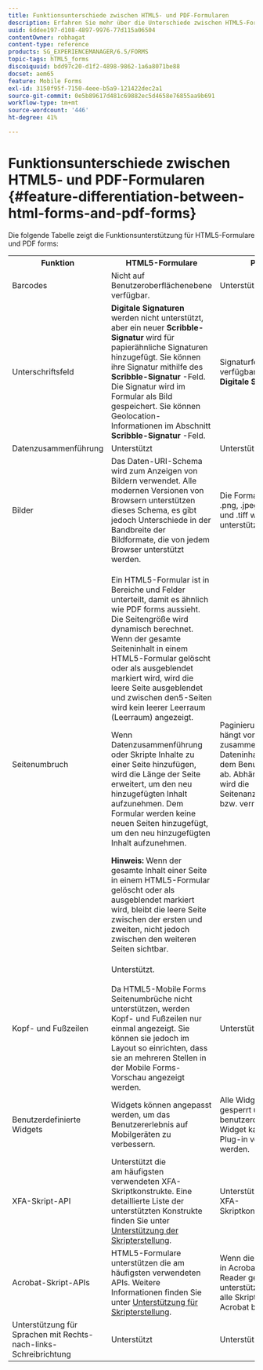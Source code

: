 ```yaml
---
title: Funktionsunterschiede zwischen HTML5- und PDF-Formularen
description: Erfahren Sie mehr über die Unterschiede zwischen HTML5-Formularen und PDF forms.
uuid: 6ddee197-d108-4897-9976-77d115a06504
contentOwner: robhagat
content-type: reference
products: SG_EXPERIENCEMANAGER/6.5/FORMS
topic-tags: hTML5_forms
discoiquuid: bdd97c20-d1f2-4898-9862-1a6a8071be88
docset: aem65
feature: Mobile Forms
exl-id: 3150f95f-7150-4eee-b5a9-121422dec2a1
source-git-commit: 0e5b89617d481c69882ec5d4658e76855aa9b691
workflow-type: tm+mt
source-wordcount: '446'
ht-degree: 41%

---
```


# Funktionsunterschiede zwischen HTML5- und PDF-Formularen {#feature-differentiation-between-html-forms-and-pdf-forms}

Die folgende Tabelle zeigt die Funktionsunterstützung für HTML5-Formulare und PDF forms:

<table>
 <tbody>
  <tr>
   <th>Funktion</th>
   <th>HTML5-Formulare</th>
   <th>PDF</th>
  </tr>
  <tr>
   <td>Barcodes<br /> </td>
   <td>Nicht auf Benutzeroberflächenebene verfügbar. </td>
   <td>Unterstützt</td>
  </tr>
  <tr>
   <td>Unterschriftsfeld<br /> </td>
   <td><strong>Digitale Signaturen</strong> werden nicht unterstützt, aber ein neuer <strong>Scribble-Signatur</strong> wird für papierähnliche Signaturen hinzugefügt. Sie können ihre Signatur mithilfe des <strong>Scribble-Signatur</strong> -Feld. Die Signatur wird im Formular als Bild gespeichert. Sie können Geolocation-Informationen im Abschnitt <strong>Scribble-Signatur</strong> -Feld.</td>
   <td>Signaturfeld verfügbar für <strong>Digitale Signaturen</strong>.</td>
  </tr>
  <tr>
   <td>Datenzusammenführung</td>
   <td>Unterstützt</td>
   <td>Unterstützt </td>
  </tr>
  <tr>
   <td>Bilder</td>
   <td>Das Daten-URI-Schema wird zum Anzeigen von Bildern verwendet. Alle modernen Versionen von Browsern unterstützen dieses Schema, es gibt jedoch Unterschiede in der Bandbreite der Bildformate, die von jedem Browser unterstützt werden.<br /> </td>
   <td>Die Formate .gif, .png, .jpeg, .bmp und .tiff werden unterstützt.</td>
  </tr>
  <tr>
   <td>Seitenumbruch<br /> </td>
   <td><p>Ein HTML5-Formular ist in Bereiche und Felder unterteilt, damit es ähnlich wie PDF forms aussieht. Die Seitengröße wird dynamisch berechnet. Wenn der gesamte Seiteninhalt in einem HTML5-Formular gelöscht oder als ausgeblendet markiert wird, wird die leere Seite ausgeblendet und zwischen den5-Seiten wird kein leerer Leerraum (Leerraum) angezeigt.</p> <p>Wenn Datenzusammenführung oder Skripte Inhalte zu einer Seite hinzufügen, wird die Länge der Seite erweitert, um den neu hinzugefügten Inhalt aufzunehmen. Dem Formular werden keine neuen Seiten hinzugefügt, um den neu hinzugefügten Inhalt aufzunehmen. </p> <p><strong>Hinweis:</strong> Wenn der gesamte Inhalt einer Seite in einem HTML5-Formular gelöscht oder als ausgeblendet markiert wird, bleibt die leere Seite zwischen der ersten und zweiten, nicht jedoch zwischen den weiteren Seiten sichtbar.</p> </td>
   <td>Paginierung in PDF hängt vom zusammengeführten Dateninhalt oder dem Benutzerinhalt ab. Abhängig davon wird die Seitenanzahl erhöht bzw. verringert.</td>
  </tr>
  <tr>
   <td>Kopf- und Fußzeilen </td>
   <td>Unterstützt. <br /> <br /> Da HTML5-Mobile Forms Seitenumbrüche nicht unterstützen, werden Kopf- und Fußzeilen nur einmal angezeigt. Sie können sie jedoch im Layout so einrichten, dass sie an mehreren Stellen in der Mobile Forms-Vorschau angezeigt werden.<br /> </td>
   <td>Unterstützt.</td>
  </tr>
  <tr>
   <td>Benutzerdefinierte Widgets</td>
   <td>Widgets können angepasst werden, um das Benutzererlebnis auf Mobilgeräten zu verbessern.<br /> </td>
   <td>Alle Widgets sind gesperrt und kein benutzerdefiniertes Widget kann als Plug-in verwendet werden.<br /> </td>
  </tr>
  <tr>
   <td>XFA-Skript-API</td>
   <td>Unterstützt die am häufigsten verwendeten XFA-Skriptkonstrukte. Eine detaillierte Liste der unterstützten Konstrukte finden Sie unter <a href="/help/forms/using/scripting-support.md">Unterstützung der Skripterstellung</a>.</td>
   <td>Unterstützt alle XFA-Skriptkonstrukte.</td>
  </tr>
  <tr>
   <td>Acrobat-Skript-APIs </td>
   <td>HTML5-Formulare unterstützen die am häufigsten verwendeten APIs. Weitere Informationen finden Sie unter <a href="/help/forms/using/scripting-support.md">Unterstützung für Skripterstellung</a>.</td>
   <td>Wenn die PDF-Datei in Acrobat oder Reader geöffnet ist, unterstützt sie auch alle Skript-APIs, die Acrobat bereitstellt.</td>
  </tr>
  <tr>
   <td>Unterstützung für Sprachen mit Rechts-nach-links-Schreibrichtung </td>
   <td>Unterstützt</td>
   <td>Unterstützt </td>
  </tr>
 </tbody>
</table>

<!--Follow the best practices to enable a form template for HTML5 renditions and ensure that the behavior and appearance of HTML5 forms and XFA-based PDF is consistent. For detailed list of best practices, see [Best practices to design an HTML5 form.](/help/forms/using/best-practices-design-html5-forms.md)-->

